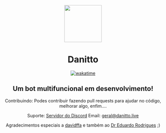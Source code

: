 <div align="center">
  <img src="https://i.imgur.com/NjYYO30.png" height=120 width=120/><h1>Danitto</h1>

[![wakatime](https://wakatime.com/badge/github/davidcanas/DanittoTS.svg)](https://wakatime.com/badge/github/davidcanas/DanittoTS)

## Um bot multifuncional em desenvolvimento!

Contribuindo:
Podes contribuir fazendo pull requests para ajudar no código, melhorar algo, enfim....

Suporte:
[Servidor do Discord](https://discord.gg/aj3sSAyMsh)
Email: geral@danitto.live

Agradecimentos especiais a [davidffa](https://github.com/davidffa) e também ao [Dr Eduardo Rodrigues](https://github.com/siredurs) ;)

</div>
